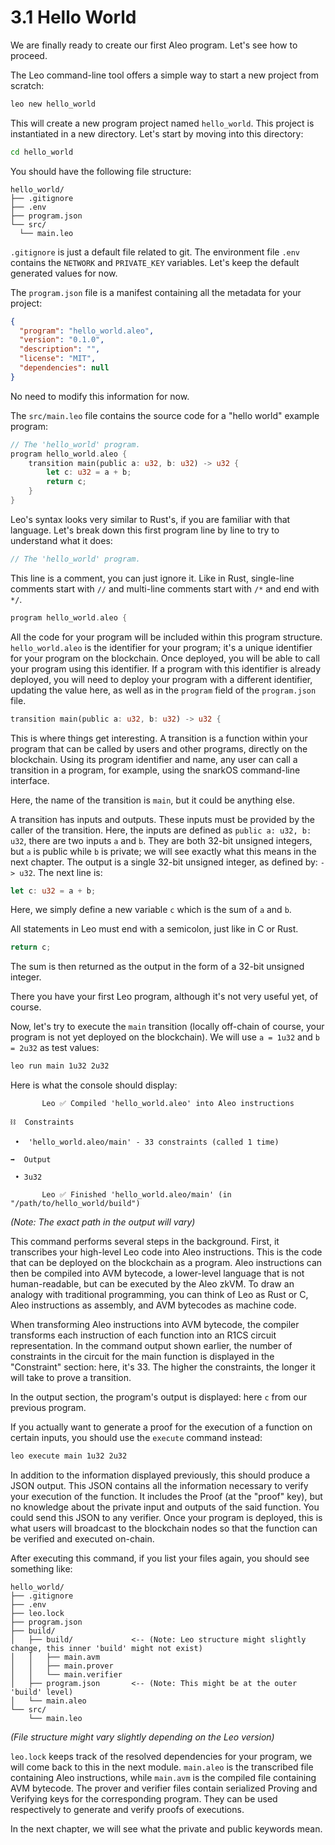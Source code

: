 # 3.1 Hello World

We are finally ready to create our first Aleo program. Let's see how to proceed.

The Leo command-line tool offers a simple way to start a new project from scratch:

```bash
leo new hello_world
```

This will create a new program project named `hello_world`. This project is instantiated in a new directory. Let's start by moving into this directory:

```bash
cd hello_world
```

You should have the following file structure:

```
hello_world/
├── .gitignore
├── .env
├── program.json
└── src/
  └── main.leo
```

`.gitignore` is just a default file related to git. The environment file `.env` contains the `NETWORK` and `PRIVATE_KEY` variables. Let's keep the default generated values for now.

The `program.json` file is a manifest containing all the metadata for your project:

```json
{
  "program": "hello_world.aleo",
  "version": "0.1.0",
  "description": "",
  "license": "MIT",
  "dependencies": null
}
```

No need to modify this information for now.

The `src/main.leo` file contains the source code for a "hello world" example program:

```rust
// The 'hello_world' program.
program hello_world.aleo {
    transition main(public a: u32, b: u32) -> u32 {
        let c: u32 = a + b;
        return c;
    }
}
```

Leo's syntax looks very similar to Rust's, if you are familiar with that language. Let's break down this first program line by line to try to understand what it does:

```rust
// The 'hello_world' program.
```

This line is a comment, you can just ignore it. Like in Rust, single-line comments start with `//` and multi-line comments start with `/*` and end with `*/`.

```rust
program hello_world.aleo {
```

All the code for your program will be included within this program structure. `hello_world.aleo` is the identifier for your program; it's a unique identifier for your program on the blockchain. Once deployed, you will be able to call your program using this identifier. If a program with this identifier is already deployed, you will need to deploy your program with a different identifier, updating the value here, as well as in the `program` field of the `program.json` file.

```rust
transition main(public a: u32, b: u32) -> u32 {
```

This is where things get interesting. A transition is a function within your program that can be called by users and other programs, directly on the blockchain. Using its program identifier and name, any user can call a transition in a program, for example, using the snarkOS command-line interface.

Here, the name of the transition is `main`, but it could be anything else.

A transition has inputs and outputs. These inputs must be provided by the caller of the transition. Here, the inputs are defined as `public a: u32, b: u32`, there are two inputs `a` and `b`. They are both 32-bit unsigned integers, but `a` is public while `b` is private; we will see exactly what this means in the next chapter. The output is a single 32-bit unsigned integer, as defined by: `-> u32`. The next line is:

```rust
let c: u32 = a + b;
```

Here, we simply define a new variable `c` which is the sum of `a` and `b`.

All statements in Leo must end with a semicolon, just like in C or Rust.

```rust
return c;
```

The sum is then returned as the output in the form of a 32-bit unsigned integer.

There you have your first Leo program, although it's not very useful yet, of course.

Now, let's try to execute the `main` transition (locally off-chain of course, your program is not yet deployed on the blockchain). We will use `a = 1u32` and `b = 2u32` as test values:

```bash
leo run main 1u32 2u32
```

Here is what the console should display:

```
       Leo ✅ Compiled 'hello_world.aleo' into Aleo instructions

⛓  Constraints

 •  'hello_world.aleo/main' - 33 constraints (called 1 time)

➡️  Output

 • 3u32

       Leo ✅ Finished 'hello_world.aleo/main' (in "/path/to/hello_world/build")
```
*(Note: The exact path in the output will vary)*

This command performs several steps in the background. First, it transcribes your high-level Leo code into Aleo instructions. This is the code that can be deployed on the blockchain as a program. Aleo instructions can then be compiled into AVM bytecode, a lower-level language that is not human-readable, but can be executed by the Aleo zkVM. To draw an analogy with traditional programming, you can think of Leo as Rust or C, Aleo instructions as assembly, and AVM bytecodes as machine code.

When transforming Aleo instructions into AVM bytecode, the compiler transforms each instruction of each function into an R1CS circuit representation. In the command output shown earlier, the number of constraints in the circuit for the main function is displayed in the "Constraint" section: here, it's 33. The higher the constraints, the longer it will take to prove a transition.

In the output section, the program's output is displayed: here `c` from our previous program.

If you actually want to generate a proof for the execution of a function on certain inputs, you should use the `execute` command instead:

```bash
leo execute main 1u32 2u32
```

In addition to the information displayed previously, this should produce a JSON output. This JSON contains all the information necessary to verify your execution of the function. It includes the Proof (at the "proof" key), but no knowledge about the private input and outputs of the said function. You could send this JSON to any verifier. Once your program is deployed, this is what users will broadcast to the blockchain nodes so that the function can be verified and executed on-chain.

After executing this command, if you list your files again, you should see something like:

```
hello_world/
├── .gitignore
├── .env
├── leo.lock
├── program.json
├── build/
│   ├── build/             <-- (Note: Leo structure might slightly change, this inner 'build' might not exist)
│   │   ├── main.avm
│   │   ├── main.prover
│   │   └── main.verifier
│   ├── program.json       <-- (Note: This might be at the outer 'build' level)
│   └── main.aleo
└── src/
    └── main.leo
```
*(File structure might vary slightly depending on the Leo version)*

`leo.lock` keeps track of the resolved dependencies for your program, we will come back to this in the next module. `main.aleo` is the transcribed file containing Aleo instructions, while `main.avm` is the compiled file containing AVM bytecode. The prover and verifier files contain serialized Proving and Verifying keys for the corresponding program. They can be used respectively to generate and verify proofs of executions.

In the next chapter, we will see what the private and public keywords mean. 